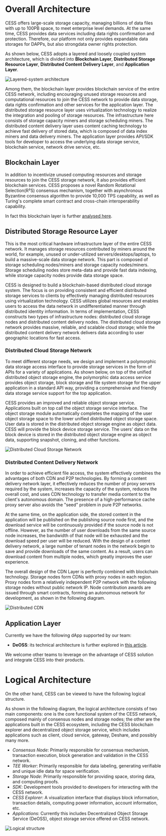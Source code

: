 # Overall Architecture

CESS offers large-scale storage capacity, managing billions of data files with up to 100PB space, to meet enterprise level demands. At the same time, CESS provides data services including data rights confirmation and protection. Therefore, our platform not only provides expandable data storages for DAPPs, but also strongdata owner rights protection.

As shown below, CESS adopts a layered and loosely coupled system architecture, which is divided into **Blockchain Layer**, **Distributed Storage Resource Layer**, **Distributed Content Delivery Layer**, and **Application Layer**.

![Layered-system architecture](../assets/concepts/system-architecture/layered-system-architecture.png)

Among them, the blockchain layer provides blockchain service of the entire CESS network, including encouraging unused storage resources and computational resources to join the CESS network to provide data storage, data rights confirmation and other services for the application layer. The distributed storage resource layer uses virtualization technology to realize the integration and pooling of storage resources. The infrastructure here consists of storage capacity miners and storage scheduling miners. The distributed content delivery layer uses content caching technology to achieve fast delivery of stored data, which is composed of data index miners and data delivery miners. The application layer provides API/SDK tools for developer to access the underlying data storage service, blockchain service, network drive service, etc.

## Blockchain Layer

In addition to incentivize unused computing resources and storage resources to join the CESS storage network, it also provides efficient blockchain services. CESS proposes a novel Random Rotational Selection(R²S) consensus mechanism, together with asynchronous Byzantine consensus algorithm to provide 10,000 TPS capability, as well as Turing's complete smart contract and cross-chain interoperability capability.

In fact this blockchain layer is further [analysed here](blockchain-layer-architecture.md).

## Distributed Storage Resource Layer

This is the most critical hardware infrastructure layer of the entire CESS network. It manages storage resources contributed by miners around the world, for example, unused or under-utilized servers/desktops/laptops, to build a massive-scale data storage network. This part is composed of storage scheduling nodes/miners and storage capacity nodes/miners. Storage scheduling nodes store meta-data and provide fast data indexing, while storage capacity nodes provide data storage space.

CESS is designed to build a blockchain-based distributed cloud storage system. The focus is on providing consistent and efficient distributed storage services to clients by effectively managing distributed resources using virtualization technology. CESS utilizes global resources and enables users to access the data network in undifferentiated manner through distributed identity information. In terms of implementation, CESS constructs two types of infrastructure nodes: distributed cloud storage nodes and distributed content delivery nodes. The distributed cloud storage network provides massive, reliable, and scalable cloud storage; while the distributed content delivery network delivers data according to user geographic locations for fast access.

### Distributed Cloud Storage Network

To meet different storage needs, we design and implement a polymorphic data storage access interface to provide storage services in the form of APIs for a variety of applications. As shown below, on top of the unified distributed object storage engine, the polymorphic data access service provides object storage, block storage and file system storage for
the upper application in a standard API way, providing a comprehensive and friendly data storage service support for the top application.

CESS provides an improved and reliable object storage service. Applications built on top call the object storage service interface. The object storage module automatically completes the mapping of the user object storage space to the lower unified distributed object storage space. User data is stored in the distributed object storage engine as object data. CESS will provide the block device storage service. The users’ data on the block device is stored in the distributed object storage engine as object data, supporting snapshot, cloning, and other functions.

![Distributed Cloud Storage Network](../assets/concepts/system-architecture/distributed-cloud-storage.png)

### Distributed Content Delivery Network

In order to achieve efficient file access, the system effectively combines the advantages of both CDN and P2P technologies. By forming a content delivery network layer, it effectively reduces the number of proxy servers required by the system, increases the capacity of the system, reduces the overall cost, and uses CDN technology to transfer media content to the client's autonomous domain. The presence of a high-performance cache proxy server also avoids the "seed" problem in pure P2P networks.

At the same time, on the application side, the stored content in the application will be published on the publishing source node first, and the download service will be continuously provided if the source node is not offline. However, as the number of user downloads from the same source node increases, the bandwidth of that node will be exhausted and the download speed per user will be reduced. With the design of a content delivery network, a large number of tenant
nodes in the network begin to save and provide downloads of the same content. As a result, users can download content from multiple nodes, which greatly improves the user experience.

The overall design of the CDN Layer is perfectly combined with blockchain technology. Storage nodes form CDNs with proxy nodes in each region. Proxy nodes form a relatively independent P2P network with the following storage nodes without public network IP. Node contribution awards are issued through smart contracts, forming an autonomous
network for development, as shown in the following diagram.

![Distributed CDN](../assets/concepts/system-architecture/distributed-cdn.png)

## Application Layer

Currently we have the following dApp supported by our team:

- **DeOSS**: its technical architecture is further explored in [this article](dapp-deoss-architecture.md).

We welcome other teams to leverage on the advantage of CESS solution and integrate CESS into their products.

# Logical Architecture

On the other hand, CESS can be viewed to have the following logical structure.

As shown in the following diagram, the logical architecture consists of two main components: one is the core functional system of the CESS network, composed mainly of consensus nodes and storage nodes; the other are the applications built in the CESS ecosystem, including the CESS blockchain explorer and decentralized object storage service, which includes  applications such as client, cloud service, gateway, Deshare, and possibly many more.

- *Consensus Node*: Primarily responsible for consensus mechanism, transaction execution, block generation and validation in the CESS network.
- *TEE Worker*: Primarily responsible for data labeling, generating verifiable and unique idle data for space verification.
- *Storage Node*: Primarily responsible for providing space, storing data, and computing proofs.
- *SDK*: Development tools provided to developers for interacting with the CESS network.
- *CESS Explorer*: A visualization interface that displays block information, transaction details, computing power information, account information, etc.
- *Applications*: Currently this includes Decentralized Object Storage Service (DeOSS), object storage service offered on CESS network.

![Logical structure](../assets/concepts/system-architecture/logical-structure.png)

